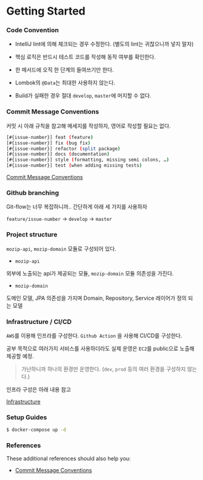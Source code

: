 # Getting Started

### Code Convention

- IntelliJ lint에 의해 체크되는 경우 수정한다. (별도의 lint는 귀찮으니까 넣지 말자)

- 핵심 로직은 반드시 테스트 코드를 작성해 동작 여부를 확인한다.

- 한 메서드에 오직 한 단계의 들여쓰기만 한다.

- Lombok의 `@Data`는 최대한 사용하지 않는다.

- Build가 실패한 경우 절대 `develop`, `master`에 머지할 수 없다.

### Commit Message Conventions

커밋 시 아래 규칙을 참고해 메세지를 작성하자, 영어로 작성할 필요는 없다.

```bash
[#{issue-number}] feat (feature)
[#{issue-number}] fix (bug fix)
[#{issue-number}] refactor (split package)
[#{issue-number}] docs (documentation)
[#{issue-number}] style (formatting, missing semi colons, …)
[#{issue-number}] test (when adding missing tests)
```

[Commit Message Conventions](https://gist.github.com/stephenparish/9941e89d80e2bc58a153)

### Github branching 

Git-flow는 너무 복잡하니까.. 간단하게 아래 세 가지를 사용하자

`feature/issue-number` -> `develop` -> `master`

### Project structure 

`mozip-api`, `mozip-domain` 모듈로 구성되어 있다.

- `mozip-api`

외부에 노출되는 api가 제공되는 모듈, `mozip-domain` 모듈 의존성을 가진다.

- `mozip-domain`

도메인 모델, JPA 의존성을 가지며 Domain, Repository, Service 레이어가 정의 되는 모델


### Infrastructure / CI/CD

`AWS`를 이용해 인프라를 구성한다.
`Github Action` 을 사용해 CI/CD를 구성한다.

공부 목적으로 여러가지 서비스를 사용하더라도 실제 운영은 `EC2`를 public으로 노출해 제공할 예정.

> 가난하니까 하나의 환경만 운영한다. (`dev`, `prod` 등의 여러 환경을 구성하지 않는다.)

인프라 구성은 아래 내용 참고

[Infrastructure](https://github.com/tramyu/infrastructure-as-code-tramyu)

### Setup Guides

```bash
$ docker-compose up -d
```

### References
These additional references should also help you:

- [Commit Message Conventions](https://gist.github.com/stephenparish/9941e89d80e2bc58a153)
